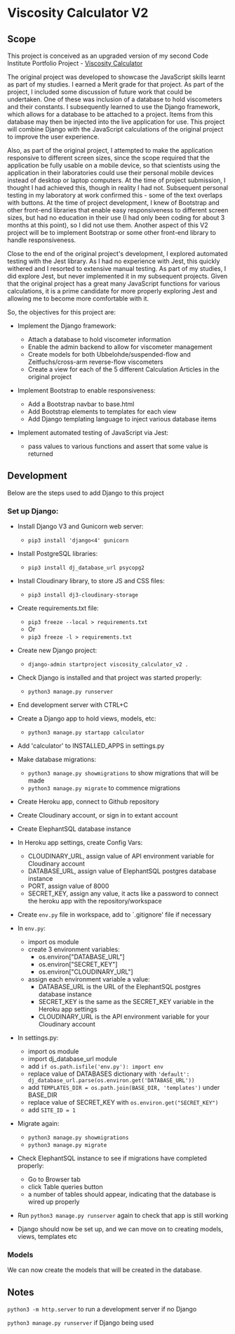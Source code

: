 # **Viscosity Calculator V2**

## Scope

This project is conceived as an upgraded version of my second Code Institute Portfolio Project - [Viscosity Calculator](https://github.com/AdamBoley/Viscosity-Calculator)

The original project was developed to showcase the JavaScript skills learnt as part of my studies. I earned a Merit grade for that project. As part of the project, I included some discussion of future work that could be undertaken. One of these was inclusion of a database to hold viscometers and their constants. I subsequently learned to use the Django framework, which allows for a database to be attached to a project. Items from this database may then be injected into the live application for use. This project will combine Django with the JavaScript calculations of the original project to improve the user experience. 

Also, as part of the original project, I attempted to make the application responsive to different screen sizes, since the scope required that the application be fully usable on a mobile device, so that scientists using the application in their laboratories could use their personal mobile devices instead of desktop or laptop computers. At the time of project submission, I thought I had achieved this, though in reality I had not. Subsequent personal testing in my laboratory at work confirmed this - some of the text overlaps with buttons. At the time of project development, I knew of Bootstrap and other front-end libraries that enable easy responsiveness to different screen sizes, but had no education in their use (I had only been coding for about 3 months at this point), so I did not use them. Another aspect of this V2 project will be to implement Bootstrap or some other front-end library to handle responsiveness.

Close to the end of the original project's development, I explored automated testing with the Jest library. As I had no experience with Jest, this quickly withered and I resorted to extensive manual testing. As part of my studies, I did explore Jest, but never implemented it in my subsequent projects. Given that the original project has a great many JavaScript functions for various calculations, it is a prime candidate for more properly exploring Jest and allowing me to become more comfortable with it.

So, the objectives for this project are:

- Implement the Django framework:
    - Attach a database to hold viscometer information
    - Enable the admin backend to allow for viscometer management
    - Create models for both Ubbelohde/suspended-flow and Zeitfuchs/cross-arm reverse-flow viscometers
    - Create a view for each of the 5 different Calculation Articles in the original project

- Implement Bootstrap to enable responsiveness:
    - Add a Bootstrap navbar to base.html
    - Add Bootstrap elements to templates for each view
    - Add Django templating language to inject various database items

- Implement automated testing of JavaScript via Jest:
    - pass values to various functions and assert that some value is returned


## Development

Below are the steps used to add Django to this project

### Set up Django:

- Install Django V3 and Gunicorn web server:
    - `pip3 install 'django<4' gunicorn`

- Install PostgreSQL libraries:
    - `pip3 install dj_database_url psycopg2`

- Install Cloudinary library, to store JS and CSS files:
    - `pip3 install dj3-cloudinary-storage`

- Create requirements.txt file:
    - `pip3 freeze --local > requirements.txt`
    - Or
    - `pip3 freeze -l > requirements.txt`

- Create new Django project:
    - `django-admin startproject viscosity_calculator_v2 .`

- Check Django is installed and that project was started properly:
    - `python3 manage.py runserver`

- End development server with CTRL+C

- Create a Django app to hold views, models, etc:
    - `python3 manage.py startapp calculator`

- Add 'calculator' to INSTALLED_APPS in settings.py

- Make database migrations:
    - `python3 manage.py showmigrations` to show migrations that will be made
    - `python3 manage.py migrate` to commence migrations

- Create Heroku app, connect to Github repository

- Create Cloudinary account, or sign in to extant account

- Create ElephantSQL database instance

- In Heroku app settings, create Config Vars:
    - CLOUDINARY_URL, assign value of API environment variable for Cloudinary account
    - DATABASE_URL, assign value of ElephantSQL postgres database instance
    - PORT, assign value of 8000
    - SECRET_KEY, assign any value, it acts like a password to connect the heroku app with the repository/workspace

- Create `env.py` file in workspace, add to `.gitignore' file if necessary

- In `env.py`:
    - import os module
    - create 3 environment variables:
        - os.environ["DATABASE_URL"]
        - os.environ["SECRET_KEY"]
        - os.environ["CLOUDINARY_URL"]
    - assign each environment variable a value:
        - DATABASE_URL is the URL of the ElephantSQL postgres database instance
        - SECRET_KEY is the same as the SECRET_KEY variable in the Heroku app settings
        - CLOUDINARY_URL is the API environment variable for your Cloudinary account

- In settings.py:
    - import os module
    - import dj_database_url module
    - add `if os.path.isfile('env.py'): import env`
    - replace value of DATABASES dictionary with `'default': dj_database_url.parse(os.environ.get('DATABASE_URL'))`
    - add `TEMPLATES_DIR = os.path.join(BASE_DIR, 'templates')` under BASE_DIR
    - replace value of SECRET_KEY with `os.environ.get("SECRET_KEY")`
    - add `SITE_ID = 1`

- Migrate again:
    - `python3 manage.py showmigrations`
    - `python3 manage.py migrate`

- Check ElephantSQL instance to see if migrations have completed properly:
    - Go to Browser tab
    - click Table queries button
    - a number of tables should appear, indicating that the database is wired up properly

- Run `python3 manage.py runserver` again to check that app is still working

- Django should now be set up, and we can move on to creating models, views, templates etc

### Models

We can now create the models that will be created in the database. 

## Notes

`python3 -m http.server` to run a development server if no Django
<br>

`python3 manage.py runserver` if Django being used

